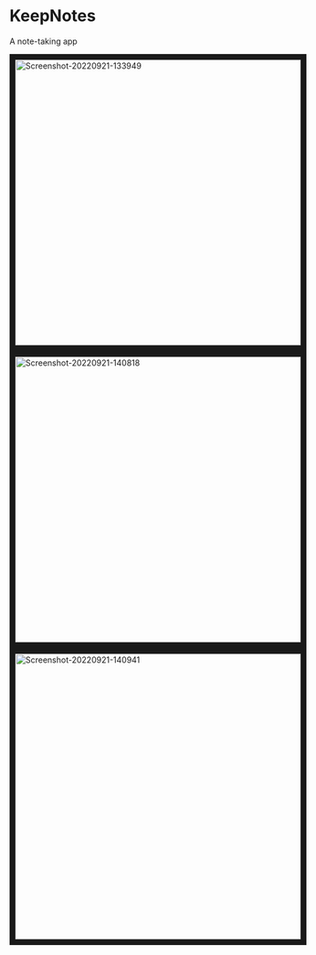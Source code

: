 # KeepNotes
A note-taking app


<a href="https://ibb.co/52pv1ML"><img src="https://i.ibb.co/jH0G86D/Screenshot-20220921-133949.png" alt="Screenshot-20220921-133949" border="10" height="500px"></a>
<a href="https://ibb.co/KbYnrfP"><img src="https://i.ibb.co/ckPqrZB/Screenshot-20220921-140818.png" alt="Screenshot-20220921-140818" border="10" height="500px"></a>
<a href="https://ibb.co/4MPTJmH"><img src="https://i.ibb.co/rM46v7V/Screenshot-20220921-140941.png" alt="Screenshot-20220921-140941" border="10" height="500px"></a>
